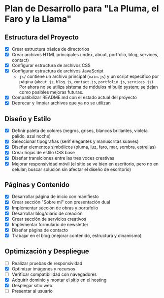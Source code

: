 # Plan de Desarrollo para "La Pluma, el Faro y la Llama"

## Estructura del Proyecto
- [x] Crear estructura básica de directorios
- [x] Crear archivos HTML principales (index, about, portfolio, blog, services, contact)
- [x] Configurar estructura de archivos CSS
- [x] Configurar estructura de archivos JavaScript
  - `js/` contiene un archivo principal (`main.js`) y un script específico
    por página (`about.js`, `blog.js`, `contact.js`, `portfolio.js`,
    `services.js`). Por ahora no se utiliza sistema de módulos ni build
    system; se dejan como posibles mejoras futuras.
- [X] Compatibilizar README.md con el estado actual del proyecto
- [X] Deprecar y limpiar archivos que ya no se utilizan

## Diseño y Estilo
- [x] Definir paleta de colores (negros, grises, blancos brillantes, violeta pálido, azul noche)
- [x] Seleccionar tipografías (serif elegantes y manuscritas suaves)
- [x] Diseñar elementos simbólicos (pluma, luz, faro, mar, sombra, estrellas)
- [x] Crear hojas de estilo CSS base
- [x] Diseñar transiciones entre las tres voces creativas
- [x] Mejorar responsividad móvil (el sitio se ve bien en escritorio, pero no en celular; buscar solución sin afectar el diseño de escritorio)

## Páginas y Contenido
- [x] Desarrollar página de inicio con manifiesto
- [x] Crear sección "Sobre mí" con presentación dual
- [x] Implementar sección de obras y portafolio
- [x] Desarrollar blog/diario de creación
- [x] Crear sección de servicios creativos
- [x] Implementar formulario de newsletter
- [x] Diseñar página de contacto
- [X] Trabajar en el blog (mejorar contenido, estructura y dinamismo)

## Optimización y Despliegue
- [ ] Realizar pruebas de responsividad
- [X] Optimizar imágenes y recursos
- [ ] Verificar compatibilidad con navegadores
- [X] Adquirir dominio y montar el sitio en el hosting
- [X] Desplegar sitio web
- [ ] Presentar al usuario
